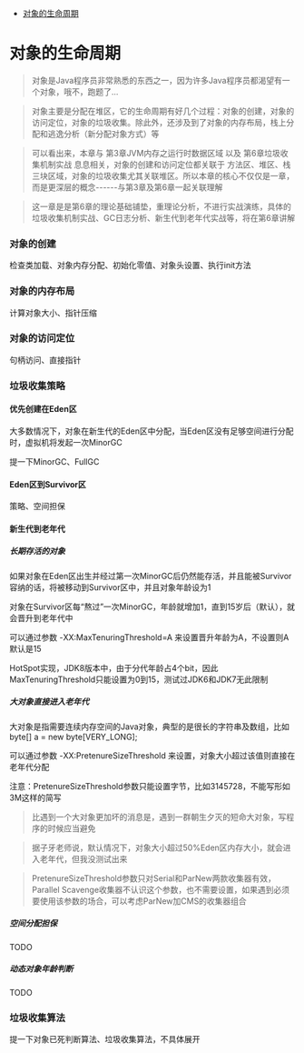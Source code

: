 - [对象的生命周期](#对象的生命周期)

# 对象的生命周期

> 对象是Java程序员非常熟悉的东西之一，因为许多Java程序员都渴望有一个对象，哦不，跑题了...

> 对象主要是分配在堆区，它的生命周期有好几个过程：对象的创建，对象的访问定位，对象的垃圾收集。除此外，还涉及到了对象的内存布局，栈上分配和逃逸分析（新分配对象方式）等

> 可以看出来，本章与 第3章JVM内存之运行时数据区域 以及 第6章垃圾收集机制实战 息息相关，对象的创建和访问定位都关联于 方法区、堆区、栈 三块区域，对象的垃圾收集尤其关联堆区。所以本章的核心不仅仅是一章，而是更深层的概念------与第3章及第6章一起关联理解

> 这一章是是第6章的理论基础铺垫，重理论分析，不进行实战演练，具体的垃圾收集机制实战、GC日志分析、新生代到老年代实战等，将在第6章讲解

### 对象的创建

检查类加载、对象内存分配、初始化零值、对象头设置、执行init方法

### 对象的内存布局

计算对象大小、指针压缩

### 对象的访问定位

句柄访问、直接指针

### 垃圾收集策略

#### 优先创建在Eden区

大多数情况下，对象在新生代的Eden区中分配，当Eden区没有足够空间进行分配时，虚拟机将发起一次MinorGC

提一下MinorGC、FullGC

#### Eden区到Survivor区

策略、空间担保

#### 新生代到老年代

##### 长期存活的对象

如果对象在Eden区出生并经过第一次MinorGC后仍然能存活，并且能被Survivor容纳的话，将被移动到Survivor区中，并且对象年龄设为1

对象在Survivor区每“熬过”一次MinorGC，年龄就增加1，直到15岁后（默认），就会晋升到老年代中

可以通过参数 -XX:MaxTenuringThreshold=A 来设置晋升年龄为A，不设置则A默认是15

HotSpot实现，JDK8版本中，由于分代年龄占4个bit，因此MaxTenuringThreshold只能设置为0到15，测试过JDK6和JDK7无此限制

##### 大对象直接进入老年代

大对象是指需要连续内存空间的Java对象，典型的是很长的字符串及数组，比如 byte[] a = new byte[VERY_LONG];

可以通过参数 -XX:PretenureSizeThreshold 来设置，对象大小超过该值则直接在老年代分配

注意：PretenureSizeThreshold参数只能设置字节，比如3145728，不能写形如3M这样的简写

> 比遇到一个大对象更加坏的消息是，遇到一群朝生夕灭的短命大对象，写程序的时候应当避免

> 据子牙老师说，默认情况下，对象大小超过50%Eden区内存大小，就会进入老年代，但我没测试出来

> PretenureSizeThreshold参数只对Serial和ParNew两款收集器有效，Parallel Scavenge收集器不认识这个参数，也不需要设置，如果遇到必须要使用该参数的场合，可以考虑ParNew加CMS的收集器组合

##### 空间分配担保

TODO

##### 动态对象年龄判断

TODO

### 垃圾收集算法

提一下对象已死判断算法、垃圾收集算法，不具体展开
